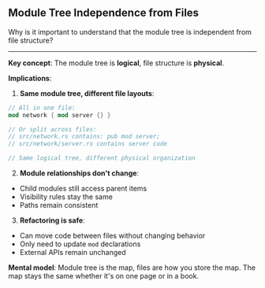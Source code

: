 ## Module Tree Independence from Files

Why is it important to understand that the module tree is independent from file structure?

---

**Key concept**: The module tree is **logical**, file structure is **physical**.

**Implications**:

1. **Same module tree, different file layouts**:
```rust
// All in one file:
mod network { mod server {} }

// Or split across files:
// src/network.rs contains: pub mod server;
// src/network/server.rs contains server code

// Same logical tree, different physical organization
```

2. **Module relationships don't change**:
- Child modules still access parent items
- Visibility rules stay the same
- Paths remain consistent

3. **Refactoring is safe**:
- Can move code between files without changing behavior
- Only need to update `mod` declarations
- External APIs remain unchanged

**Mental model**: Module tree is the map, files are how you store the map. The map stays the same whether it's on one page or in a book.

